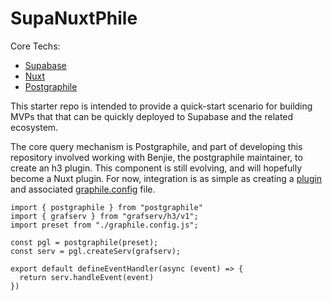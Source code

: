# SupaNuxtPhile
Core Techs:
- [Supabase](https://www.supabase.com)
- [Nuxt](https://nuxtjs.com)
- [Postgraphile](https://postgraphile.org/)

This starter repo is intended to provide a quick-start scenario for building MVPs that that can be quickly deployed to Supabase and the related ecosystem.

The core query mechanism is Postgraphile, and part of developing this repository involved working with Benjie, the postgraphile maintainer, to create an h3 plugin.  This component is still evolving, and will hopefully become a Nuxt plugin.  For now, integration is as simple as creating a [plugin](/apps/ui-nuxt/server/api/graphql.ts) and associated [graphile.config](/apps/ui-nuxt/server/api/graphile.config.ts) file.
```
import { postgraphile } from "postgraphile"
import { grafserv } from "grafserv/h3/v1";
import preset from "./graphile.config.js";  

const pgl = postgraphile(preset);
const serv = pgl.createServ(grafserv);

export default defineEventHandler(async (event) => {
  return serv.handleEvent(event)  
})
```